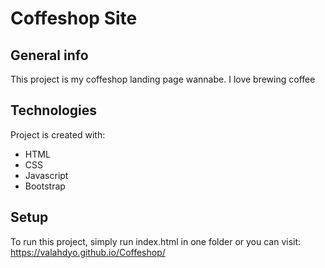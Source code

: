 # Coffeshop Site

## General info
This project is my coffeshop landing page wannabe. I love brewing coffee
	
## Technologies
Project is created with:
* HTML
* CSS
* Javascript
* Bootstrap
	
## Setup
To run this project, simply run index.html in one folder or you can visit: https://valahdyo.github.io/Coffeshop/


